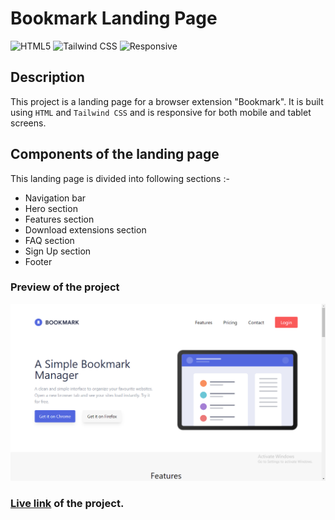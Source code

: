 # Bookmark Landing Page

![HTML5](https://img.shields.io/badge/-HTML5-red)
![Tailwind CSS](https://img.shields.io/badge/-Tailwind_CSS-limegreen)
![Responsive](https://img.shields.io/badge/-Responsive-mediumpurple)

## Description

This project is a landing page for a browser extension "Bookmark". It is built using `HTML` and `Tailwind CSS` and is responsive for both mobile and tablet screens.

## Components of the landing page

This landing page is divided into following sections :-

- Navigation bar
- Hero section
- Features section
- Download extensions section
- FAQ section
- Sign Up section
- Footer

### Preview of the project

![Preview](<./previews/Screenshot%20(69).png>)

### [Live link](https://bookmark-landing-page-red-two.vercel.app/) of the project.
